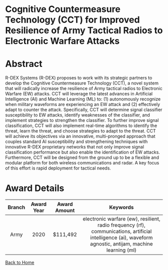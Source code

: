 
Cognitive Countermeasure Technology (CCT) for Improved Resilience of Army Tactical Radios to Electronic Warfare Attacks
=======================================================================================================================

# Abstract


R-DEX Systems (R-DEX) proposes to work with its strategic partners to develop the Cognitive Countermeasure Technology (CCT), a novel system that will radically increase the resilience of Army tactical radios to Electronic Warfare (EW) attacks. CCT will leverage the latest advances in Artificial Intelligence (AI) and Machine Learning (ML) to: (1) autonomously recognize when military waveforms are experiencing an EW attack and (2) effectively adapt to counter the attack. Specifically, CCT will determine signal classifier susceptibility to EW attacks, identify weaknesses of the classifier, and implement strategies to strengthen the classifier. To further improve signal classification, CCT will also implement real-time algorithms to identify the threat, learn the threat, and choose strategies to adapt to the threat. CCT will achieve its objectives via an innovative, multi-pronged approach that couples standard AI susceptibility and strengthening techniques with innovative R-DEX proprietary networks that not only improve signal classification performance but also enable the identification of EW attacks. Furthermore, CCT will be designed from the ground up to be a flexible and modular platform for both wireless communications and radar. A key focus of this effort is rapid deployment for tactical needs.  

# Award Details

|Branch|Award Year|Award Amount|Keywords|
| :---: | :---: | :---: | :---: |
|Army|2020|$111,492|electronic warfare (ew), resilient, radio frequency (rf), communications, artificial intelligence (ai), waveform agnostic, antijam, machine learning (ml)|
  
  


[Back to Home](https://github.com/chrischow/dod_sbir_awards/Reports/CC/#1076)